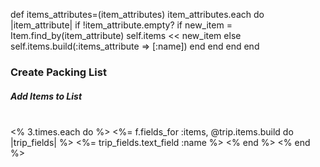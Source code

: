 
def items_attributes=(item_attributes)
  item_attributes.each do |item_attribute|
    if !item_attribute.empty?
      if new_item = Item.find_by(item_attribute)
      self.items << new_item
      else
      self.items.build(:items_attribute => [:name])
      end
    end
  end
end


<div class="field">
  <h3>Create Packing List</h3>
  <h5><i>Add Items to List</i></h5>
  <br>
  <% 3.times.each do %>
    <%= f.fields_for :items, @trip.items.build do |trip_fields| %>
      <%= trip_fields.text_field :name %>
    <% end %>
  <% end %>
</div>
